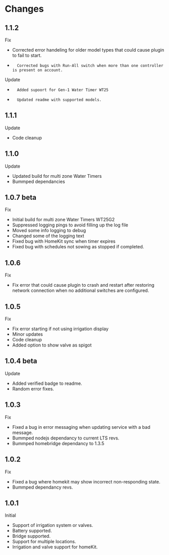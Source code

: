 # Changes

## 1.1.2
Fix
-   Corrected error handeling for older model types that could cause plugin to fail to start.
-		Corrected bugs with Run-All switch when more than one controller is present on account.
Update
-		Added supoort for Gen-1 Water Timer WT25 
-		Updated readme with supported models.

## 1.1.1
Update
-   Code cleanup

## 1.1.0
Update
-   Updated build for multi zone Water Timers
-   Bummped dependancies

## 1.0.7 beta
Fix
-   Initial build for multi zone Water Timers WT25G2
-   Suppressed logging pings to avoid filling up the log file
-   Moved some info logging to debug
-   Changed some of the logging text
-   Fixed bug with HomeKit sync when timer expires
-   Fixed bug with schedules not sowing as stopped if completed.

## 1.0.6
Fix
-   Fix error that could cause plugin to crash and restart after restoring network connection when no additional switches are configured.

## 1.0.5
Fix
-   Fix error starting if not using irrigation display
-   Minor updates
-   Code cleanup
-   Added option to show valve as spigot

## 1.0.4 beta
Update
-   Added verified badge to readme.
-   Random error fixes.

## 1.0.3
Fix
-   Fixed a bug in error messaging when updating service with a bad message.
-   Bummped nodejs dependancy to current LTS revs.
-   Bummped homebridge dependancy to 1.3.5

## 1.0.2
Fix
-   Fixed a bug where homekit may show incorrect non-responding state.
-   Bummped dependancy revs.

## 1.0.1
Initial 
-   Support of irrigation system or valves.
-   Battery supported.
-   Bridge supported.
-   Support for multiple locations.
-   Irrigation and valve support for homeKit.
